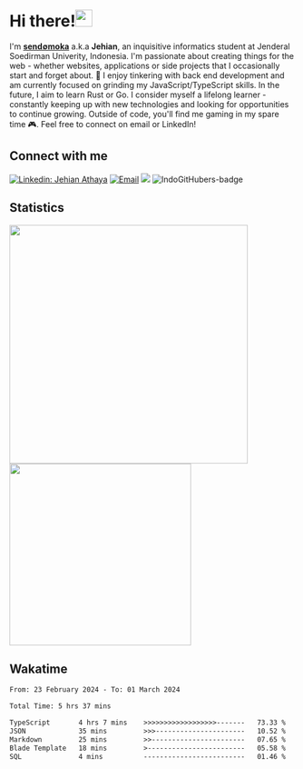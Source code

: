 # Hi there!<img src="https://media.giphy.com/media/hvRJCLFzcasrR4ia7z/giphy.gif" width="30">

I'm [**send∅moka**](https://sendomoka.dev/) a.k.a **Jehian**, an inquisitive informatics student at Jenderal Soedirman Univerity, Indonesia. I'm passionate about creating things for the web - whether websites, applications or side projects that I occasionally start and forget about. 💭 I enjoy tinkering with back end development and am currently focused on grinding my JavaScript/TypeScript skills. In the future, I aim to learn Rust or Go. I consider myself a lifelong learner - constantly keeping up with new technologies and looking for opportunities to continue growing. Outside of code, you'll find me gaming in my spare time 🎮. Feel free to connect on email or LinkedIn!

## Connect with me

[![Linkedin: Jehian Athaya](https://img.shields.io/badge/-Jehian%20Athaya-blue?style=flat-square&logo=Linkedin&logoColor=white&link=https://www.linkedin.com/in/jehianth/)](https://www.linkedin.com/in/jehianth/)
<a href="mailto:sendomoka0@gmail.com"><img alt="Email" src="https://img.shields.io/badge/Email-sendomoka0-blue?style=flat-square&logo=email"></a>
[![](https://komarev.com/ghpvc/?username=sendomoka&color=blue&label=Profile%20Views)](https://github.com/sendomoka/sendomoka)
![IndoGitHubers-badge](https://indogithubers-badge.vercel.app/badge?username=sendomoka&style=social)

## Statistics

<span><img width="420" src="https://github-readme-stats.vercel.app/api?username=sendomoka&show_icons=true" /></span>
<span><img width="320" src="https://github-readme-stats.vercel.app/api/top-langs/?username=sendomoka&layout=compact&langs_count=6" /></span>

## Wakatime

<!--START_SECTION:waka-->

```txt
From: 23 February 2024 - To: 01 March 2024

Total Time: 5 hrs 37 mins

TypeScript       4 hrs 7 mins    >>>>>>>>>>>>>>>>>>-------   73.33 %
JSON             35 mins         >>>----------------------   10.52 %
Markdown         25 mins         >>-----------------------   07.65 %
Blade Template   18 mins         >------------------------   05.58 %
SQL              4 mins          -------------------------   01.46 %
```

<!--END_SECTION:waka-->
